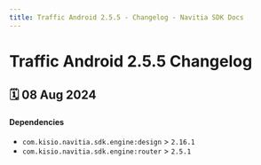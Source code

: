 ```yaml
---
title: Traffic Android 2.5.5 - Changelog - Navitia SDK Docs
---
```


# Traffic Android 2.5.5 Changelog

<h2>🗓 08 Aug 2024</h2>

#### Dependencies
- `com.kisio.navitia.sdk.engine:design` > `2.16.1`
- `com.kisio.navitia.sdk.engine:router` > `2.5.1`
